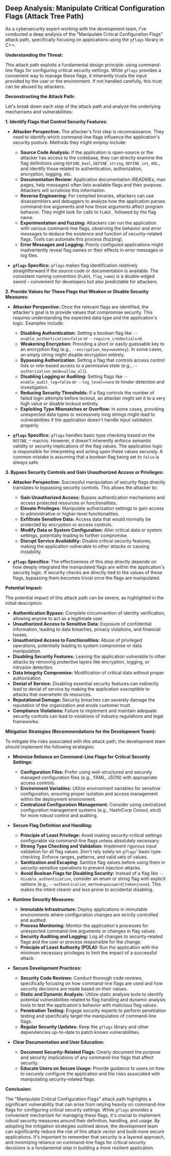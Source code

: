 ## Deep Analysis: Manipulate Critical Configuration Flags (Attack Tree Path)

As a cybersecurity expert working with the development team, I've conducted a deep analysis of the "Manipulate Critical Configuration Flags" attack path, specifically focusing on applications using the `gflags` library in C++.

**Understanding the Threat:**

This attack path exploits a fundamental design principle: using command-line flags for configuring critical security settings. While `gflags` provides a convenient way to manage these flags, it inherently trusts the input provided by the user or the environment. If not handled carefully, this trust can be abused by attackers.

**Deconstructing the Attack Path:**

Let's break down each step of the attack path and analyze the underlying mechanisms and vulnerabilities:

**1. Identify Flags that Control Security Features:**

* **Attacker Perspective:** The attacker's first step is reconnaissance. They need to identify which command-line flags influence the application's security posture. Methods they might employ include:
    * **Source Code Analysis:**  If the application is open-source or the attacker has access to the codebase, they can directly examine the flag definitions using `DEFINE_bool`, `DEFINE_string`, `DEFINE_int`, etc., and identify those related to authentication, authorization, encryption, logging, etc.
    * **Documentation Review:**  Application documentation (READMEs, man pages, help messages) often lists available flags and their purpose. Attackers will scrutinize this information.
    * **Reverse Engineering:**  For compiled binaries, attackers can use disassemblers and debuggers to analyze how the application parses command-line arguments and how those arguments affect program behavior. They might look for calls to `FLAGS_` followed by the flag name.
    * **Experimentation and Fuzzing:**  Attackers can run the application with various command-line flags, observing the behavior and error messages to deduce the existence and function of security-related flags. Tools can automate this process (fuzzing).
    * **Error Messages and Logging:**  Poorly configured applications might inadvertently reveal flag names or their effects in error messages or log files.

* **`gflags` Specifics:** `gflags` makes flag identification relatively straightforward if the source code or documentation is available. The consistent naming convention (`FLAGS_flag_name`) is a double-edged sword – convenient for developers but also predictable for attackers.

**2. Provide Values for These Flags that Weaken or Disable Security Measures:**

* **Attacker Perspective:** Once the relevant flags are identified, the attacker's goal is to provide values that compromise security. This requires understanding the expected data type and the application's logic. Examples include:
    * **Disabling Authentication:** Setting a boolean flag like `--enable_authentication=false` or `--require_credentials=0`.
    * **Weakening Encryption:** Providing a short or easily guessable key to an encryption flag (e.g., `--encryption_key=weakkey`). In some cases, an empty string might disable encryption entirely.
    * **Bypassing Authorization:** Setting a flag that controls access control lists or role-based access to a permissive state (e.g., `--authorization_mode=allow_all`).
    * **Disabling Logging or Auditing:**  Setting flags like `--enable_audit_log=false` or `--log_level=none` to hinder detection and investigation.
    * **Reducing Security Thresholds:**  If a flag controls the number of failed login attempts before lockout, an attacker might set it to a very high value or disable lockout entirely.
    * **Exploiting Type Mismatches or Overflow:** In some cases, providing unexpected data types or excessively long strings might lead to vulnerabilities if the application doesn't handle input validation properly.

* **`gflags` Specifics:** `gflags` handles basic type checking based on the `DEFINE_*` macros. However, it doesn't inherently enforce semantic validity or security implications of the flag values. The application logic is responsible for interpreting and acting upon these values securely. A common mistake is assuming that a boolean flag being set to `false` is always safe.

**3. Bypass Security Controls and Gain Unauthorized Access or Privileges:**

* **Attacker Perspective:**  Successful manipulation of security flags directly translates to bypassing security controls. This allows the attacker to:
    * **Gain Unauthorized Access:**  Bypass authentication mechanisms and access protected resources or functionalities.
    * **Elevate Privileges:**  Manipulate authorization settings to gain access to administrative or higher-level functionalities.
    * **Exfiltrate Sensitive Data:**  Access data that would normally be protected by encryption or access controls.
    * **Modify Data or System Configuration:**  Alter critical data or system settings, potentially leading to further compromise.
    * **Disrupt Service Availability:**  Disable critical security features, making the application vulnerable to other attacks or causing instability.

* **`gflags` Specifics:** The effectiveness of this step directly depends on how deeply integrated the manipulated flags are within the application's security logic. If security checks are directly tied to the values of these flags, bypassing them becomes trivial once the flags are manipulated.

**Potential Impact:**

The potential impact of this attack path can be severe, as highlighted in the initial description:

* **Authentication Bypass:** Complete circumvention of identity verification, allowing anyone to act as a legitimate user.
* **Unauthorized Access to Sensitive Data:** Exposure of confidential information, leading to data breaches, privacy violations, and financial losses.
* **Unauthorized Access to Functionalities:**  Abuse of privileged operations, potentially leading to system compromise or data manipulation.
* **Disabling Security Features:**  Leaving the application vulnerable to other attacks by removing protective layers like encryption, logging, or intrusion detection.
* **Data Integrity Compromise:**  Modification of critical data without proper authorization.
* **Denial of Service:**  Disabling essential security features can indirectly lead to denial of service by making the application susceptible to attacks that overwhelm its resources.
* **Reputational Damage:**  Security breaches can severely damage the reputation of the organization and erode customer trust.
* **Compliance Violations:**  Failure to implement and maintain adequate security controls can lead to violations of industry regulations and legal frameworks.

**Mitigation Strategies (Recommendations for the Development Team):**

To mitigate the risks associated with this attack path, the development team should implement the following strategies:

* **Minimize Reliance on Command-Line Flags for Critical Security Settings:**
    * **Configuration Files:**  Prefer using well-structured and securely managed configuration files (e.g., YAML, JSON) with appropriate access controls.
    * **Environment Variables:** Utilize environment variables for sensitive configuration, ensuring proper isolation and access management within the deployment environment.
    * **Centralized Configuration Management:**  Consider using centralized configuration management systems (e.g., HashiCorp Consul, etcd) for more robust control and auditing.

* **Secure Flag Definition and Handling:**
    * **Principle of Least Privilege:**  Avoid making security-critical settings configurable via command-line flags unless absolutely necessary.
    * **Strong Type Checking and Validation:**  Implement rigorous input validation for all flag values. Don't rely solely on `gflags`' basic type checking. Enforce ranges, patterns, and valid sets of values.
    * **Sanitization and Escaping:**  Sanitize flag values before using them in security-sensitive operations to prevent injection attacks.
    * **Avoid Boolean Flags for Disabling Security:**  Instead of a flag like `--disable_authentication`, consider an enum or string flag with explicit options (e.g., `--authentication_method=password|token|none`). This makes the intent clearer and less prone to accidental disabling.

* **Runtime Security Measures:**
    * **Immutable Infrastructure:**  Deploy applications in immutable environments where configuration changes are strictly controlled and audited.
    * **Process Monitoring:**  Monitor the application's processes for unexpected command-line arguments or changes in flag values.
    * **Security Auditing and Logging:**  Log all changes to security-related flags and the user or process responsible for the change.
    * **Principle of Least Authority (POLA):**  Run the application with the minimum necessary privileges to limit the impact of a successful attack.

* **Secure Development Practices:**
    * **Security Code Reviews:**  Conduct thorough code reviews, specifically focusing on how command-line flags are used and how security decisions are made based on their values.
    * **Static and Dynamic Analysis:**  Utilize static analysis tools to identify potential vulnerabilities related to flag handling and dynamic analysis tools to test the application's behavior with malicious flag values.
    * **Penetration Testing:**  Engage security experts to perform penetration testing and specifically target the manipulation of command-line flags.
    * **Regular Security Updates:**  Keep the `gflags` library and other dependencies up-to-date to patch known vulnerabilities.

* **Clear Documentation and User Education:**
    * **Document Security-Related Flags:**  Clearly document the purpose and security implications of any command-line flags that affect security.
    * **Educate Users on Secure Usage:**  Provide guidance to users on how to securely configure the application and the risks associated with manipulating security-related flags.

**Conclusion:**

The "Manipulate Critical Configuration Flags" attack path highlights a significant vulnerability that can arise from relying heavily on command-line flags for configuring critical security settings. While `gflags` provides a convenient mechanism for managing these flags, it's crucial to implement robust security measures around their definition, handling, and usage. By adopting the mitigation strategies outlined above, the development team can significantly reduce the risk of this attack vector and build more secure applications. It's important to remember that security is a layered approach, and minimizing reliance on command-line flags for critical security decisions is a fundamental step in building a more resilient application.
